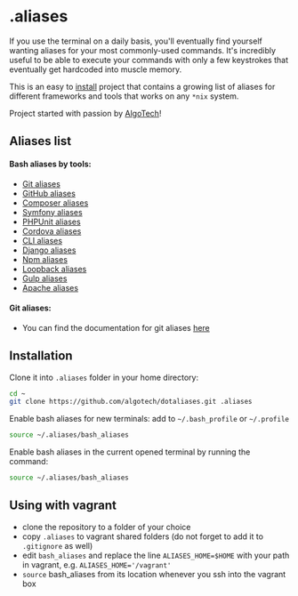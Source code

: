 .aliases
========

If you use the terminal on a daily basis, you'll eventually find yourself
wanting aliases for your most commonly-used commands. It's incredibly useful to
be able to execute your commands with only a few keystrokes that eventually
get hardcoded into muscle memory.

This is an easy to [install](#installation) project that contains a growing list
of aliases for different frameworks and tools that works on any `*nix` system.

Project started with passion by [AlgoTech](https://www.algotech.solutions)!

## Aliases list

#### Bash aliases by tools:
  - [Git aliases](doc/bash/git_aliases.md)
  - [GitHub aliases](doc/bash/github_aliases.md)
  - [Composer aliases](doc/bash/composer_aliases.md)
  - [Symfony aliases](doc/bash/symfony_aliases.md)
  - [PHPUnit aliases](doc/bash/phpunit_aliases.md)
  - [Cordova aliases](doc/bash/cordova_aliases.md)
  - [CLI aliases](doc/bash/cli_aliases.md)
  - [Django aliases](doc/bash/django_aliases.md)
  - [Npm aliases](doc/bash/npm_aliases.md)
  - [Loopback aliases](doc/bash/loopback_aliases.md)
  - [Gulp aliases](doc/bash/gulp_aliases.md)
  - [Apache aliases](doc/bash/apache_aliases.md)

#### Git aliases:
  - You can find the documentation for git aliases [here](doc/git/git_aliases.md)

## Installation

Clone it into `.aliases` folder in your home directory:
```bash
cd ~
git clone https://github.com/algotech/dotaliases.git .aliases
```

Enable bash aliases for new terminals: add to `~/.bash_profile` or `~/.profile`
```bash
source ~/.aliases/bash_aliases
```

Enable bash aliases in the current opened terminal by running the command:
```bash
source ~/.aliases/bash_aliases
```

## Using with vagrant
- clone the repository to a folder of your choice
- copy `.aliases` to vagrant shared folders (do not forget to add it to `.gitignore` as well)
- edit `bash_aliases` and replace the line `ALIASES_HOME=$HOME` with your path in vagrant,
e.g. `ALIASES_HOME='/vagrant'`
- `source` bash_aliases from its location whenever you ssh into the vagrant box
